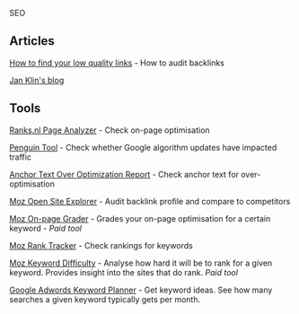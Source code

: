 SEO

## Articles

[How to find your low quality links](http://www.stateofsearch.com/step-by-step-guide-finding-low-quality-links/) - How to audit backlinks

[Jan Klin's blog](http://www.janklin.com/blog/)

## Tools

[Ranks.nl Page Analyzer](http://www.ranks.nl/tools/spider.html) - Check on-page optimisation

[Penguin Tool](http://www.barracuda-digital.co.uk/panguin-tool/) - Check whether Google algorithm updates have impacted traffic

[Anchor Text Over Optimization Report](http://www.removeem.com/ratios.php) - Check anchor text for over-optimisation

[Moz Open Site Explorer](http://www.opensiteexplorer.org) - Audit backlink profile and compare to competitors

[Moz On-page Grader](https://moz.com/researchtools/on-page-grader) - Grades your on-page optimisation for a certain keyword - *Paid tool* 

[Moz Rank Tracker](https://moz.com/researchtools/rank-tracker) - Check rankings for keywords

[Moz Keyword Difficulty](https://moz.com/researchtools/keyword-difficulty) - Analyse how hard it will be to rank for a given keyword. Provides insight into the sites that do rank. *Paid tool* 

[Google Adwords Keyword Planner](https://support.google.com/adwords/answer/3141229) - Get keyword ideas. See how many searches a given keyword typically gets per month.







